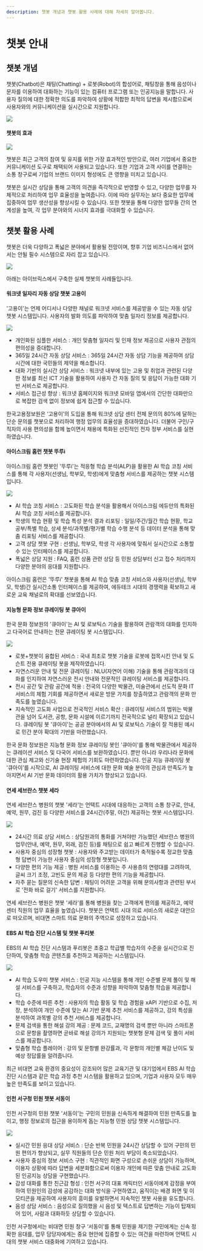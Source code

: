 ```yaml
---
description: 챗봇 개념과 챗봇 활용 사례에 대해 자세히 알아봅니다.
---
```


# 챗봇 안내

## 챗봇 개념

챗봇(Chatbot)은 채팅(Chatting) + 로봇(Robot)의 합성어로, 채팅창을 통해 음성이나 문자를 이용하여 대화하는 기능이 있는 컴퓨터 프로그램 또는 인공지능을 말합니다. 사용자 질의에 대한 정확한 의도를 파악하여 상황에 적합한 최적의 답변을 제시함으로써 사용자와의 커뮤니케이션을 실시간으로 지원합니다.             &#x20;

![](../.gitbook/assets/Animation.gif)

#### 챗봇의 효과                                                                           &#x20;

![](<../.gitbook/assets/챗봇의 효과.png>)

챗봇은 최근 고객의 참여 및 유지를 위한 가장 효과적인 방안으로, 여러 기업에서 중요한 커뮤니케이션 도구로 채택되어 사용되고 있습니다. 또한 기업과 고객 사이를 연결하는 소통 창구로써 기업의 브랜드 이미지 형성에도 큰 영향을 미치고 있습니다.&#x20;

챗봇은 실시간 상담을 통해 고객의 의견을 즉각적으로 반영할 수 있고, 다양한 업무를 자체적으로 처리하여 업무 효율성을 높여줍니다. 이에 따라 실무자는 보다 중요한 업무에 집중하여 업무 생산성을 향상시킬 수 있습니다. 또한 챗봇을 통해 다양한 업무들 간의 연계성을 높여, 각 업무 분야와의 시너지 효과를 극대화할 수 있습니다.



## 챗봇 활용 사례&#x20;

챗봇은 더욱 다양하고 폭넓은 분야에서 활용될 전망이며, 향후 기업 비즈니스에서 없어서는 안될 필수 시스템으로 자리 잡고 있습니다. &#x20;

![](../.gitbook/assets/활용분야.png)

아래는 아이브릭스에서 구축한 실제 챗봇의 사례들입니다.      &#x20;

#### 워크넷 일자리 자동 상담 챗봇 고용이

'고용이'는 언제 어디서나 다양한 채널로 워크넷 서비스를 제공받을 수 있는 자동 상담 챗봇 시스템입니다. 사용자의 발화 의도를 파악하여 맞춤 일자리 정보를 제공합니다.

![](../.gitbook/assets/고용이.png)

* 개인화된 심플한 서비스 : 개인 맞춤형 일자리 및 인재 정보 제공으로 사용자 관점의 편의성을 증대합니다.
* 365일 24시간 자동 상담 서비스 : 365일 24시간 자동 상담 기능을 제공하여 상담 시간에 대한 국민들의 제약을 해소합니다.
* 대화 기반의 실시간 상담 서비스 : 워크넷 내부에 있는 고용 및 취업과 관련된 다양한 정보를 최신 ICT 기술을 활용하여 사용자 간 자동 질의 및 응답이 가능한 대화 기반 서비스로 제공합니다.
* 서비스 접근성 향상 : 워크넷 홈페이지와 워크넷 모바일 앱에서의 간단한 대화만으로 복잡한 검색 없이 정보에 쉽게 접근할 수 있습니다.

한국고용정보원은 ‘고용이’의 도입을 통해 워크넷 상담 센터 전체 문의의 80%에 달하는 단순 문의를 챗봇으로 처리하여 행정 업무의 효율성을 증대하였습니다. 더불어 구인/구직자의 사용 편의성을 함께 높이면서 채용에 특화된 선진적인 전자 정부 서비스를 실현하였습니다.

&#x20; &#x20;

#### 아이스크림 홈런 챗봇 뚜루i

아이스크림 홈런 챗봇인 '뚜루i'는 적응형 학습 분석(ALP)을 활용한 AI 학습 코칭 서비스를 통해 각 사용자(선생님, 학부모, 학생)에게 맞춤형 서비스를 제공하는 챗봇 시스템입니다.&#x20;

![](../.gitbook/assets/뚜루i.png)

* AI 학습 코칭 서비스 : 고도화된 학습 분석을 활용해서 아이스크림 에듀만의 특화된 AI 학습 코칭 서비스를 제공합니다.
* 학생의 학습 현황 및 학습 특성 분석 결과 리포팅 : 일일/주간/월간 학습 현황, 학교 공부/특별 학습, 상세 분석/과목별/평가별 학습 수행 분석 등 데이터 분석을 통해 맞춤 리포팅 서비스를 제공합니다.
* 고객 상담 챗봇 구현 : 선생님, 학부모, 학생 각 사용자에 맞춰서 실시간으로 소통할 수 있는 인터페이스를 제공합니다.
* 폭넓은 상담 지원 : FAQ, 홈런 상품 관련 상담 등 민원 상담부터 신고 접수 처리까지 다양한 분야의 응대를 지원합니다.

아이스크림 홈런은 '뚜루i' 챗봇을 통해 AI 학습 맞춤 코칭 서비스와 사용자(선생님, 학부모, 학생)간 실시간소통 인터페이스를 제공하여, 에듀테크 시대의 경쟁력을 확보하고 새로운 교육 채널로의 확대를 선보였습니다.&#x20;



#### 지능형 문화 정보 큐레이팅 봇 큐아이

한국 문화 정보원의 '큐아이'는 AI 및 로보틱스 기술을 활용하여 관람객의 대화를 인지하고 다국어로 안내하는 전문 큐레이팅 봇 시스템입니다.

![](<../.gitbook/assets/큐아이 (1).png>)

* 로봇+챗봇이 융합된 서비스 : 국내 최초로 챗봇 기술을 로봇에 접목시킨 안내 및 도슨트 전용 큐레이팅 봇을 제작하였습니다.
* 자연스러운 안내 및 전문 큐레이팅 : NLU(자연어 이해) 기술을 통해 관람객과의 대화를 인지하여 자연스러운 전시 안내와 전문적인 큐레이팅 서비스를 제공합니다.
* 전시 공간 및 관람 공간에 적용 : 전국의 다양한 박물관, 미술관에서 선도적 문화 IT 서비스의 체험 기회를 제공하면서 새로운 방문 가치를 창출하였고 관람객의 문화 만족도를 높였습니다.
* 지속적인 고도화 사업으로 전국적인 서비스 확산 : 큐레이팅 서비스의 범위는 박물관을 넘어 도서관, 공항, 문화 시설에 이르기까지 전국적으로 널리 확장되고 있습니다. 큐레이팅 봇 '큐아이'는 공공 분야에서의 AI 및 로보틱스 기술이 잘 적용된 예시로 민간 분야 확대의 기반을 마련했습니다.

한국 문화 정보원은 지능형 문화 정보 큐레이팅 봇인 '큐아이'를 통해 박물관에서 제공하는 큐레이션 서비스 및 다국어 서비스를 보완하였습니다. 뿐만 아니라 우리나라 문화에 대한 관심 제고와 신기술 현장 체험의 기회도 마련하였습니다. 인공 지능 큐레이팅 봇 '큐아이’를 시작으로, AI 큐레이팅 서비스에 대한 문화 예술 분야의 관심과 만족도가 높아지면서 AI 기반 문화 데이터의 활용 가치가 향상되고 있습니다.



#### 연세 세브란스 챗봇 세라

연세 세브란스 병원의 챗봇 '세라'는 언택트 시대에 대응하는 고객의 소통 창구로, 안내, 예약, 원무, 검진 등 다양한 서비스를 24시간(주말, 야간) 제공하는 챗봇 시스템입니다.

![](<../.gitbook/assets/세라 (1).png>)

* 24시간 의료 상담 서비스 : 상담원과의 통화를 거쳐야만 가능했던 세브란스 병원의 업무(안내, 예약, 원무, 외래, 검진 등)를 채팅으로 쉽고 빠르게 진행할 수 있습니다. &#x20;
* 사용자 중심의 성장형 챗봇 : 사용자와 주고받는 데이터가 축적될수록 정교한 맞춤형 답변이 가능한 사용자 중심의 성장형 챗봇입니다.
* 다양한 편의 기능 제공 : 병원 서비스를 이용하는 주 사용층의 연령대를 고려하여, 글씨 크기 조정, 고빈도 문의 제공 등 다양한 편의 기능을 제공합니다.
* 자주 묻는 질문의 신속한 답변 : 채팅이 어려운 고객을 위해 문의사항과 관련된 부서로 '전화 바로 걸기' 서비스를 지원합니다.

연세 세브란스 병원은 챗봇 '세라'를 통해 병원을 찾는 고객에게 편의를 제공하고, 예약 센터 직원의 업무 효율을 높였습니다. 챗봇은 언택트 시대 의료 서비스의 새로운 대안으로 떠오르며, 비대면 스마트 의료 문화의 주역으로 성장하고 있습니다.



#### EBS AI  학습 진단 시스템 및 챗봇 푸리봇  &#x20;

EBS의 AI 학습 진단 시스템과 푸리봇은 초중고 학급별 학습자의 수준을 실시간으로 진단하여, 맞춤형 학습 콘텐츠를 추천하고 제공하는 시스템입니다.&#x20;

![](../.gitbook/assets/EBS푸리봇.png)

* AI 학습 도우미 챗봇 서비스 : 인공 지능 시스템을 통해 개인 수준별 문제 풀이 및 해설 서비스를 구축하고, 학습자의 수준과 성향을 파악하여 맞춤형 학습을 제공합니다.&#x20;
* 학습 수준에 따른 추천 : 사용자의 학습 활동 및 학습 경험을 xAPI 기반으로 수집, 저장, 분석하여 개인 수준에 맞는 AI 기반 문제 추천 서비스를 제공하고, 강의 특성을 분석하여 과목별 강의 추천 서비스를 제공합니다.
* 문제 검색을 통한 해설 강의 제공 : 문제 코드, 교재명의 검색 뿐만 아니라 스마트폰으로 문항을 촬영하면 곧바로 해설 강의가 지원되는 챗봇형 문제 검색 및 풀이 서비스를 제공합니다.
* 맞춤형 학습 플레이어 : 강의 및 문항별 완강률과, 각 문항의 개인별 체감 난이도 및 예상 정답률을 알려줍니다.

최근 비대면 교육 환경의 중요성이 강조되어 많은 교육기관 및 대기업에서 EBS AI 학습 진단 시스템과 같은 학습 과정 추천 시스템을 활용하고 있으며, 기업과 사용자 모두 매우 높은 만족도를 보이고 있습니다.



#### 인천 서구청 민원 챗봇 서동이

인천 서구청의 민원 챗봇 '서동이'는 구민의 민원을 신속하게 해결하여 민원 만족도를 높이고, 행정 정보로의 접근을 용이하게 돕는 지능형 민원 상담 챗봇 시스템입니다.

![](<../.gitbook/assets/서동이 (3).png>)

* 실시간 민원 응대 상담 서비스 : 단순 반복 민원을 24시간 상담할 수 있어 구민의 민원 편의가 향상되고, 실무 직원들의 단순 민원 처리 부담이 축소되었습니다.
* 사용자 중심의 정보 서비스 구현 : 직관적인 화면 구성으로 손쉬운 상담이 가능하며, 이용자 상황에 따라 답변을 세분화함으로써 이용자 개인에 따른 맞춤 안내로 고도화된 인공지능 상담을 구현했습니다.
* 감성 대화를 통한 친근감 형성 : 인천 서구의 대표 캐릭터인 서동이에게 감정을 부여하여 민원인의 감성에 공감하는 대화 방식을 구현하였고, 움직이는 배경 화면 및 이모티콘을 제공하여 사용자의 흥미를 유발하면서 지속적인 챗봇 사용을 유도합니다.
* 음성 상담 서비스 : 음성으로 질의했을 시 음성 및 텍스트로 답변하는 기능이 탑재되어 있어, 사람과 대화하듯 상담할 수 있습니다.

인천 서구청에서는 비대면 민원 창구 ‘서동이’를 통해 민원을 제기한 구민에게는 신속 정확한 응대를, 업무 담당자에게는 중요 현안에 집중할 수 있는 여건을 마련하며 언택트 시대의 챗봇 서비스 대중화에 기여하고 있습니다.

